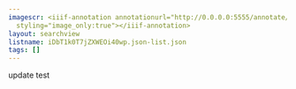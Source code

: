 ```yaml
---
imagescr: <iiif-annotation annotationurl="http://0.0.0.0:5555/annotate/annotations/iDbT1k0T7jZXWEOi40wp.json"
  styling="image_only:true"></iiif-annotation>
layout: searchview
listname: iDbT1k0T7jZXWEOi40wp.json-list.json
tags: []
---
```

update test